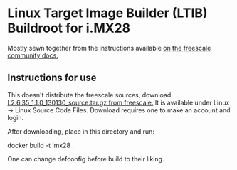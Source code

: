 # Linux Target Image Builder (LTIB) Buildroot for i.MX28

Mostly sewn together from the instructions available [on the freescale community docs.](https://community.freescale.com/docs/DOC-98910)

## Instructions for use

This doesn't distribute the freescale sources, download [L2.6.35_1.1.0_130130_source.tar.gz from freescale.](http://www.freescale.com/webapp/sps/site/prod_summary.jsp?code=IMX28_SW) It is available under Linux -> Linux Source Code Files. Download requires one to make an account and login.

After downloading, place in this directory and run:

docker build -t imx28 .

One can change defconfig before build to their liking.
